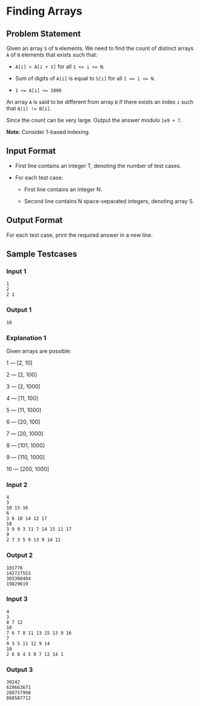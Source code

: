 # Finding Arrays

## Problem Statement

Given an array `S` of `N` elements. We need to find the count of distinct arrays `A` of `N` elements that exists such that:

- `A[i] < A[i + 1]` for all `1 <= i <= N`.

- Sum of digits of `A[i]` is equal to `S[i]` for all `1 <= i <= N`.

- `1 <= A[i] <= 1000`

An array `A` is said to be different from array `B` if there exists an index `i` such that `A[i] != B[i]`.

Since the count can be very large. Output the answer modulo `1e9 + 7`.

**Note**: Consider 1-based indexing.

## Input Format

- First line contains an integer T, denoting the number of test cases.

- For each test case:

  - First line contains an integer N.

  - Second line contains N space-separated integers, denoting array S.

## Output Format

For each test case, print the required answer in a new line.

## Sample Testcases

### Input 1

```
1
2
2 1
```

### Output 1

```
10
```

### Explanation 1

Given arrays are possible:

1 — [2, 10]

2 — [2, 100]

3 — [2, 1000]

4 — [11, 100]

5 — [11, 1000]

6 — [20, 100]

7 — [20, 1000]

8 — [101, 1000]

9 — [110, 1000]

10 — [200, 1000]

### Input 2

```
4
3
10 15 16
6
3 6 10 14 12 17
10
3 9 9 3 11 7 14 15 11 17
9
2 7 3 5 9 13 9 14 11
```

### Output 2

```
101776
142727553
303300404
19829619
```

### Input 3

```
4
3
8 7 12
10
7 6 7 8 11 13 15 13 9 16
7
9 3 5 11 12 9 14
10
2 6 8 4 5 8 7 12 14 1

```

### Output 3

```
30242
629663671
288757998
868587712
```
